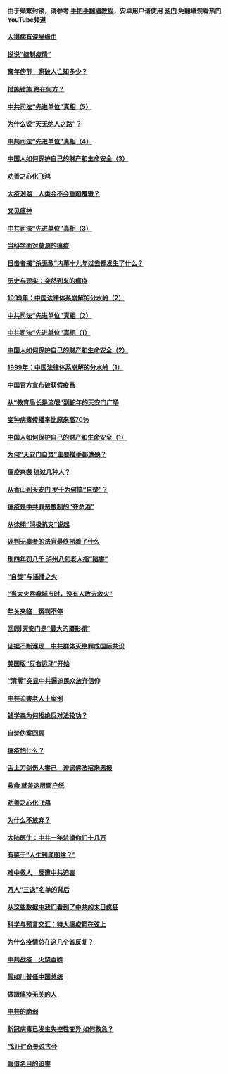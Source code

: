 #### 由于频繁封锁，请参考 [手把手翻墙教程](https://github.com/gfw-breaker/guides/wiki/)，安卓用户请使用 [网门](https://github.com/gfw-breaker/nogfw/blob/master/dl.md?t=02181800) 免翻墙观看热门YouTube频道 

#### [人得病有深层缘由](../pages/19/420864.md?t=02181800) 

#### [说说“控制疫情”](../pages/19/420831.md?t=02181800) 

#### [离年傍节　家破人亡知多少？](../pages/19/420563.md?t=02181800) 

#### [措施错施  路在何方？](../pages/19/420076.md?t=02181800) 

#### [中共司法“先进单位”真相（5）](../pages/19/419453.md?t=02181800) 

#### [为什么说“天无绝人之路”？](../pages/19/419618.md?t=02181800) 

#### [中共司法“先进单位”真相（4）](../pages/19/419452.md?t=02181800) 

#### [中国人如何保护自己的财产和生命安全（3）](../pages/19/419405.md?t=02181800) 

#### [劝善之心化飞鸿](../pages/19/418758.md?t=02181800) 

#### [大疫汹汹　人类会不会重蹈覆辙？](../pages/19/419691.md?t=02181800) 

#### [又见瘟神](../pages/19/419225.md?t=02181800) 

#### [中共司法“先进单位”真相（3）](../pages/19/419451.md?t=02181800) 

#### [当科学面对莫测的瘟疫](../pages/19/419625.md?t=02181800) 

#### [目击者揭“杀无赦”内幕十九年过去都发生了什么？](../pages/19/419617.md?t=02181800) 

#### [历史与现实：突然到来的瘟疫](../pages/19/419619.md?t=02181800) 

#### [1999年：中国法律体系崩解的分水岭（2）](../pages/19/419455.md?t=02181800) 

#### [中共司法“先进单位”真相（2）](../pages/19/419450.md?t=02181800) 

#### [中共司法“先进单位”真相（1）](../pages/19/419449.md?t=02181800) 

#### [中国人如何保护自己的财产和生命安全（2）](../pages/19/419404.md?t=02181800) 

#### [1999年：中国法律体系崩解的分水岭（1）](../pages/19/419454.md?t=02181800) 

#### [中国官方宣布破获假疫苗](../pages/19/419504.md?t=02181800) 

#### [从“教育局长是流氓”到蛇年的天安门广场](../pages/19/419470.md?t=02181800) 

#### [变种病毒传播率比原来高70％](../pages/19/419456.md?t=02181800) 

#### [中国人如何保护自己的财产和生命安全（1）](../pages/19/419403.md?t=02181800) 

#### [为何“天安门自焚”主要推手都遭殃？](../pages/19/419348.md?t=02181800) 

#### [瘟疫来袭 绕过几种人？](../pages/19/419349.md?t=02181800) 

#### [从香山到天安门 罗干为何搞“自焚”？](../pages/19/419270.md?t=02181800) 

#### [瘟疫是中共罪恶酿制的“夺命酒”](../pages/19/419223.md?t=02181800) 

#### [从徐栩“消极抗灾”说起](../pages/19/419224.md?t=02181800) 

#### [诬判无辜者的法官最终捞着了什么](../pages/19/419268.md?t=02181800) 

#### [刑四年罚八千 泸州八旬老人指“陷害”](../pages/19/419232.md?t=02181800) 

#### [“自焚”与插播之火](../pages/19/419226.md?t=02181800) 

#### [“当大火吞噬城市时，没有人敢去救火”](../pages/19/419077.md?t=02181800) 

#### [年关来临　冤判不停](../pages/19/419093.md?t=02181800) 

#### [回顾|天安门是“最大的摄影棚”](../pages/19/380866.md?t=02181800) 

#### [证据不断浮现　中共群体灭绝罪成国际共识](../pages/19/419031.md?t=02181800) 

#### [美国版“反右运动”开始](../pages/19/419030.md?t=02181800) 

#### [“清零”突显中共逼迫民众放弃信仰](../pages/19/418995.md?t=02181800) 

#### [中共迫害老人十案例](../pages/19/418831.md?t=02181800) 

#### [钱学森为何拒绝反对法轮功？](../pages/19/418905.md?t=02181800) 

#### [自焚伪案回顾](../pages/19/418799.md?t=02181800) 

#### [瘟疫怕什么？](../pages/19/418800.md?t=02181800) 

#### [舌上刀剑伤人害己　诽谤佛法招来恶报](../pages/19/418731.md?t=02181800) 

#### [救命 就差这层窗户纸](../pages/19/418706.md?t=02181800) 

#### [劝善之心化飞鸿](../pages/19/416766.md?t=02181800) 

#### [为什么不放弃？](../pages/19/418691.md?t=02181800) 

#### [大陆医生：中共一年杀掉你们十几万](../pages/19/418670.md?t=02181800) 

#### [有感于“人生到底图啥？”](../pages/19/418624.md?t=02181800) 

#### [难中救人　反遭中共迫害](../pages/19/418414.md?t=02181800) 

#### [万人“三退”名单的背后](../pages/19/418505.md?t=02181800) 

#### [从这些数据中我们看到了中共的末日疯狂](../pages/19/418420.md?t=02181800) 

#### [科学与预言交汇：特大瘟疫箭在弦上](../pages/19/418266.md?t=02181800) 

#### [为什么疫情总在这几个省反复？](../pages/19/418219.md?t=02181800) 

#### [中共战疫　火烧百姓](../pages/19/418220.md?t=02181800) 

#### [假如川普任中国总统](../pages/19/418174.md?t=02181800) 

#### [做跟瘟疫无关的人](../pages/19/418171.md?t=02181800) 

#### [中共的脆弱](../pages/19/418196.md?t=02181800) 

#### [新冠病毒已发生失控性变异 如何救急？](../pages/19/418032.md?t=02181800) 

#### [“幻日”奇景说古今](../pages/19/418033.md?t=02181800) 

#### [假借名目的迫害](../pages/19/418055.md?t=02181800) 

